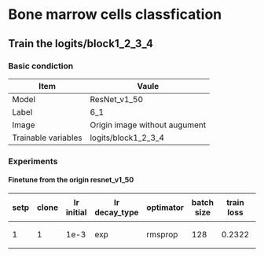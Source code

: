 # Bone marrow cells classfication
## Train the logits/block1_2_3_4
### Basic condiction
Item | Vaule
-----|--------
Model | ResNet_v1_50
Label | 6_1
Image | Origin image without augument
Trainable variables |logits/block1_2_3_4

### Experiments
#### Finetune from the origin resnet_v1_50
setp|clone|lr initial|lr decay_type|optimator|batch size|train loss|eval loss|train acc|eval acc|best model|备注
----|-----|----------|-------------|---------|----------|----------|---------|---------|--------|----------|----
1   |1    |1e-3      | exp         |rmsprop  |128       |0.2322    | 0.3057  |87.95    |82.90   |10565     |拟合























